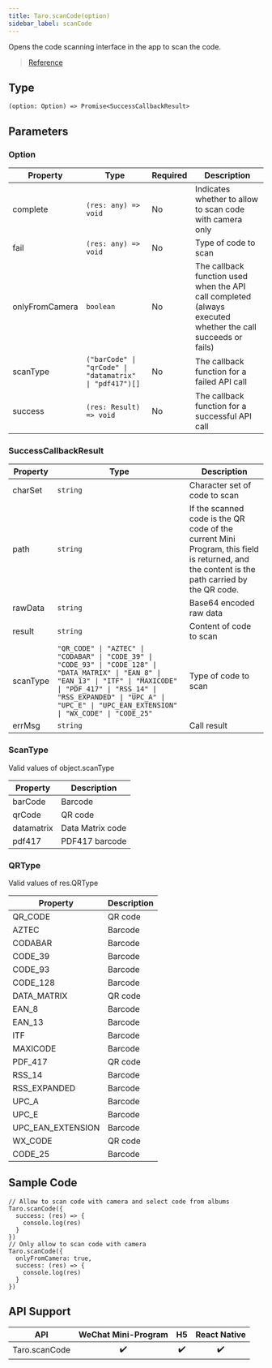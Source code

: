 ```yaml
---
title: Taro.scanCode(option)
sidebar_label: scanCode
---
```


Opens the code scanning interface in the app to scan the code.

> [Reference](https://developers.weixin.qq.com/miniprogram/dev/api/device/scan/wx.scanCode.html)

## Type

```tsx
(option: Option) => Promise<SuccessCallbackResult>
```

## Parameters

### Option

<table>
  <thead>
    <tr>
      <th>Property</th>
      <th>Type</th>
      <th style={{ textAlign: "center"}}>Required</th>
      <th>Description</th>
    </tr>
  </thead>
  <tbody>
    <tr>
      <td>complete</td>
      <td><code>(res: any) =&gt; void</code></td>
      <td style={{ textAlign: "center"}}>No</td>
      <td>Indicates whether to allow to scan code with camera only</td>
    </tr>
    <tr>
      <td>fail</td>
      <td><code>(res: any) =&gt; void</code></td>
      <td style={{ textAlign: "center"}}>No</td>
      <td>Type of code to scan</td>
    </tr>
    <tr>
      <td>onlyFromCamera</td>
      <td><code>boolean</code></td>
      <td style={{ textAlign: "center"}}>No</td>
      <td>The callback function used when the API call completed (always executed whether the call succeeds or fails)</td>
    </tr>
    <tr>
      <td>scanType</td>
      <td><code>(&quot;barCode&quot; | &quot;qrCode&quot; | &quot;datamatrix&quot; | &quot;pdf417&quot;)[]</code></td>
      <td style={{ textAlign: "center"}}>No</td>
      <td>The callback function for a failed API call</td>
    </tr>
    <tr>
      <td>success</td>
      <td><code>(res: Result) =&gt; void</code></td>
      <td style={{ textAlign: "center"}}>No</td>
      <td>The callback function for a successful API call</td>
    </tr>
  </tbody>
</table>

### SuccessCallbackResult

<table>
  <thead>
    <tr>
      <th>Property</th>
      <th>Type</th>
      <th>Description</th>
    </tr>
  </thead>
  <tbody>
    <tr>
      <td>charSet</td>
      <td><code>string</code></td>
      <td>Character set of code to scan</td>
    </tr>
    <tr>
      <td>path</td>
      <td><code>string</code></td>
      <td>If the scanned code is the QR code of the current Mini Program, this field is returned, and the content is the path carried by the QR code.</td>
    </tr>
    <tr>
      <td>rawData</td>
      <td><code>string</code></td>
      <td>Base64 encoded raw data</td>
    </tr>
    <tr>
      <td>result</td>
      <td><code>string</code></td>
      <td>Content of code to scan</td>
    </tr>
    <tr>
      <td>scanType</td>
      <td><code>&quot;QR_CODE&quot; | &quot;AZTEC&quot; | &quot;CODABAR&quot; | &quot;CODE_39&quot; | &quot;CODE_93&quot; | &quot;CODE_128&quot; | &quot;DATA_MATRIX&quot; | &quot;EAN_8&quot; | &quot;EAN_13&quot; | &quot;ITF&quot; | &quot;MAXICODE&quot; | &quot;PDF_417&quot; | &quot;RSS_14&quot; | &quot;RSS_EXPANDED&quot; | &quot;UPC_A&quot; | &quot;UPC_E&quot; | &quot;UPC_EAN_EXTENSION&quot; | &quot;WX_CODE&quot; | &quot;CODE_25&quot;</code></td>
      <td>Type of code to scan</td>
    </tr>
    <tr>
      <td>errMsg</td>
      <td><code>string</code></td>
      <td>Call result</td>
    </tr>
  </tbody>
</table>

### ScanType

Valid values of object.scanType

<table>
  <thead>
    <tr>
      <th>Property</th>
      <th>Description</th>
    </tr>
  </thead>
  <tbody>
    <tr>
      <td>barCode</td>
      <td>Barcode</td>
    </tr>
    <tr>
      <td>qrCode</td>
      <td>QR code</td>
    </tr>
    <tr>
      <td>datamatrix</td>
      <td>Data Matrix code</td>
    </tr>
    <tr>
      <td>pdf417</td>
      <td>PDF417 barcode</td>
    </tr>
  </tbody>
</table>

### QRType

Valid values of res.QRType

<table>
  <thead>
    <tr>
      <th>Property</th>
      <th>Description</th>
    </tr>
  </thead>
  <tbody>
    <tr>
      <td>QR_CODE</td>
      <td>QR code</td>
    </tr>
    <tr>
      <td>AZTEC</td>
      <td>Barcode</td>
    </tr>
    <tr>
      <td>CODABAR</td>
      <td>Barcode</td>
    </tr>
    <tr>
      <td>CODE_39</td>
      <td>Barcode</td>
    </tr>
    <tr>
      <td>CODE_93</td>
      <td>Barcode</td>
    </tr>
    <tr>
      <td>CODE_128</td>
      <td>Barcode</td>
    </tr>
    <tr>
      <td>DATA_MATRIX</td>
      <td>QR code</td>
    </tr>
    <tr>
      <td>EAN_8</td>
      <td>Barcode</td>
    </tr>
    <tr>
      <td>EAN_13</td>
      <td>Barcode</td>
    </tr>
    <tr>
      <td>ITF</td>
      <td>Barcode</td>
    </tr>
    <tr>
      <td>MAXICODE</td>
      <td>Barcode</td>
    </tr>
    <tr>
      <td>PDF_417</td>
      <td>QR code</td>
    </tr>
    <tr>
      <td>RSS_14</td>
      <td>Barcode</td>
    </tr>
    <tr>
      <td>RSS_EXPANDED</td>
      <td>Barcode</td>
    </tr>
    <tr>
      <td>UPC_A</td>
      <td>Barcode</td>
    </tr>
    <tr>
      <td>UPC_E</td>
      <td>Barcode</td>
    </tr>
    <tr>
      <td>UPC_EAN_EXTENSION</td>
      <td>Barcode</td>
    </tr>
    <tr>
      <td>WX_CODE</td>
      <td>QR code</td>
    </tr>
    <tr>
      <td>CODE_25</td>
      <td>Barcode</td>
    </tr>
  </tbody>
</table>

## Sample Code

```tsx
// Allow to scan code with camera and select code from albums
Taro.scanCode({
  success: (res) => {
    console.log(res)
  }
})
// Only allow to scan code with camera
Taro.scanCode({
  onlyFromCamera: true,
  success: (res) => {
    console.log(res)
  }
})
```

## API Support

|      API      | WeChat Mini-Program | H5 | React Native |
|:-------------:|:-------------------:|:--:|:------------:|
| Taro.scanCode |         ✔️          | ✔️ |      ✔️      |
